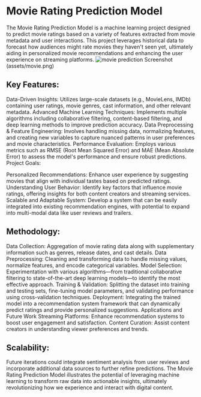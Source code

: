 # Movie Rating Prediction Model
The Movie Rating Prediction Model is a machine learning project designed to predict movie ratings based on a variety of features extracted from movie metadata and user interactions. This project leverages historical data to forecast how audiences might rate movies they haven't seen yet, ultimately aiding in personalized movie recommendations and enhancing the user experience on streaming platforms.
![movie prediction Screenshot](assets/fake.png)(assets/movie.png)
## Key Features:

Data-Driven Insights: Utilizes large-scale datasets (e.g., MovieLens, IMDb) containing user ratings, movie genres, cast information, and other relevant metadata.
Advanced Machine Learning Techniques: Implements multiple algorithms including collaborative filtering, content-based filtering, and deep learning methods to improve prediction accuracy.
Data Preprocessing & Feature Engineering: Involves handling missing data, normalizing features, and creating new variables to capture nuanced patterns in user preferences and movie characteristics.
Performance Evaluation: Employs various metrics such as RMSE (Root Mean Squared Error) and MAE (Mean Absolute Error) to assess the model's performance and ensure robust predictions.
Project Goals:

Personalized Recommendations: Enhance user experience by suggesting movies that align with individual tastes based on predicted ratings.
Understanding User Behavior: Identify key factors that influence movie ratings, offering insights for both content creators and streaming services.
Scalable and Adaptable System: Develop a system that can be easily integrated into existing recommendation engines, with potential to expand into multi-modal data like user reviews and trailers.
## Methodology:

Data Collection: Aggregation of movie rating data along with supplementary information such as genres, release dates, and cast details.
Data Preprocessing: Cleaning and transforming data to handle missing values, normalize features, and encode categorical variables.
Model Selection: Experimentation with various algorithms—from traditional collaborative filtering to state-of-the-art deep learning models—to identify the most effective approach.
Training & Validation: Splitting the dataset into training and testing sets, fine-tuning model parameters, and validating performance using cross-validation techniques.
Deployment: Integrating the trained model into a recommendation system framework that can dynamically predict ratings and provide personalized suggestions.
Applications and Future Work
Streaming Platforms: Enhance recommendation systems to boost user engagement and satisfaction.
Content Curation: Assist content creators in understanding viewer preferences and trends.
## Scalability:

Future iterations could integrate sentiment analysis from user reviews and incorporate additional data sources to further refine predictions.
The Movie Rating Prediction Model illustrates the potential of leveraging machine learning to transform raw data into actionable insights, ultimately revolutionizing how we experience and interact with digital content.
